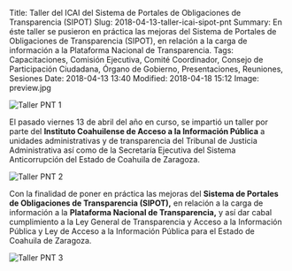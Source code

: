 Title: Taller del ICAI del Sistema de Portales de Obligaciones de Transparencia (SIPOT)
Slug: 2018-04-13-taller-icai-sipot-pnt
Summary: En éste taller se pusieron en práctica las mejoras del Sistema de Portales de Obligaciones de Transparencia (SIPOT), en relación a la carga de información a la Plataforma Nacional de Transparencia.
Tags: Capacitaciones, Comisión Ejecutiva, Comité Coordinador, Consejo de Participación Ciudadana, Órgano de Gobierno, Presentaciones, Reuniones, Sesiones
Date: 2018-04-13 13:40
Modified: 2018-04-18 15:12
Image: preview.jpg


<img class="img-fluid" src="foto-pnt-1.jpg" alt="Taller PNT 1">

El pasado viernes 13 de abril del año en curso, se impartió un taller
por parte del **Instituto Coahuilense de Acceso a la Información
Pública** a unidades administrativas y de transparencia del Tribunal de
Justicia Administrativa así como de la Secretaría Ejecutiva del Sistema
Anticorrupción del Estado de Coahuila de Zaragoza.

<img class="img-fluid" src="foto-pnt-2.jpg" alt="Taller PNT 2">

Con la finalidad de poner en práctica las mejoras del **Sistema de
Portales de Obligaciones de Transparencia (SIPOT),** en relación a la
carga de información a la **Plataforma Nacional de Transparencia,** y
así dar cabal cumplimiento a la Ley General de Transparencia y Acceso a
la Información Pública y Ley de Acceso a la Información Pública para el
Estado de Coahuila de Zaragoza.

<img class="img-fluid" src="foto-pnt-3.jpg" alt="Taller PNT 3">
